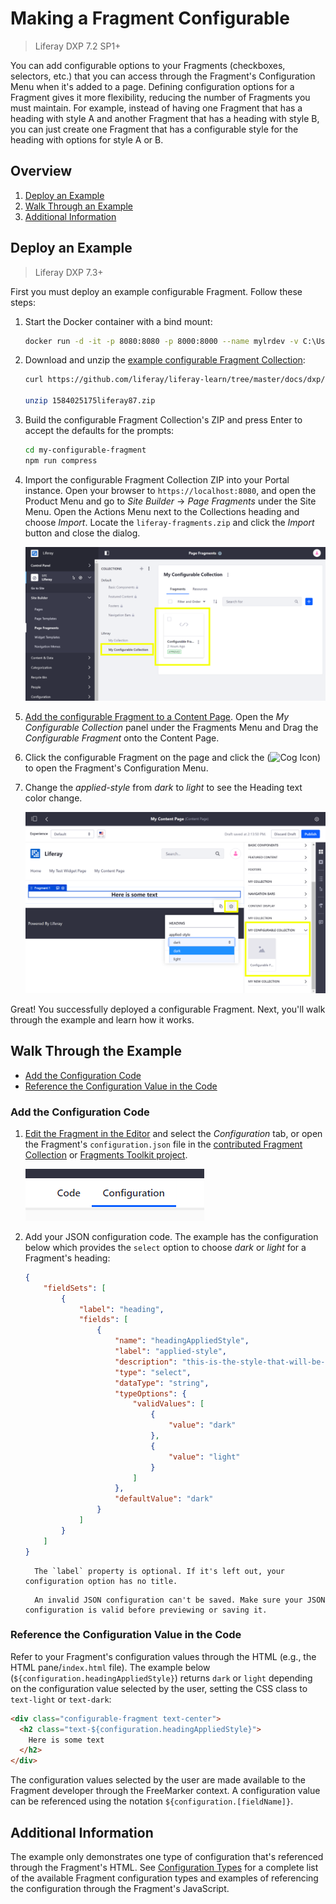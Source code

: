# Making a Fragment Configurable

> Liferay DXP 7.2 SP1+

You can add configurable options to your Fragments (checkboxes, selectors, etc.) that you can access through the Fragment's Configuration Menu when it's added to a page. Defining configuration options for a Fragment gives it more flexibility, reducing the number of Fragments you must maintain. For example, instead of having one Fragment that has a heading with style A and another Fragment that has a heading with style B, you can just create one Fragment that has a configurable style for the heading with options for style A or B.

## Overview

1. [Deploy an Example](#deploy-an-example)
1. [Walk Through an Example](#walk-through-an-example)
1. [Additional Information](#additional-information)

## Deploy an Example

> Liferay DXP 7.3+

First you must deploy an example configurable Fragment. Follow these steps:

1. Start the Docker container with a bind mount:

    ```bash
    docker run -d -it -p 8080:8080 -p 8000:8000 --name mylrdev -v C:\Users\liferay\Desktop\liferay-docker:/mnt/liferay liferay/portal:7.3.0-ga1
    ```

1. Download and unzip the [example configurable Fragment Collection](https://github.com/liferay/liferay-learn/tree/master/docs/dxp/7.x/en/site-building/dev/01-developing-page-fragments/making-a-page-fragment-configurable/1584025175liferay87.zip):

    ```bash
    curl https://github.com/liferay/liferay-learn/tree/master/docs/dxp/7.x/en/site-building/dev/01-developing-page-fragments/making-a-page-fragment-configurable/1584025175liferay87.zip
    
    unzip 1584025175liferay87.zip
    ```

1. Build the configurable Fragment Collection's ZIP and press Enter to accept the defaults for the prompts:

    ```bash
    cd my-configurable-fragment
    npm run compress
    ```

1. Import the configurable Fragment Collection ZIP into your Portal instance. Open your browser to `https://localhost:8080`, and open the Product Menu and go to *Site Builder* &rarr; *Page Fragments* under the Site Menu. Open the Actions Menu next to the Collections heading and choose *Import*. Locate the `liferay-fragments.zip` and click the *Import* button and close the dialog.

    ![The configurable Fragment is available.](./making-a-page-fragment-configurable/images/01.png)

1. [Add the configurable Fragment to a Content Page](../../creating-pages/building-content-pages.md). Open the *My Configurable Collection* panel under the Fragments Menu and Drag the *Configurable Fragment* onto the Content Page.
1. Click the configurable Fragment on the page and click the (![Cog Icon](../../../images/icon-control-menu-gear.png)) to open the Fragment's Configuration Menu.
1. Change the *applied-style* from *dark* to *light* to see the Heading text color change.

    ![Once you've added the Fragment to the Content Page, you can access the configurable settings through the Fragment's Configuration Menu.](./making-a-page-fragment-configurable/images/02.png)

Great! You successfully deployed a configurable Fragment. Next, you'll walk through the example and learn how it works.

## Walk Through the Example

* [Add the Configuration Code](#add-the-configuration-code)
* [Reference the Configuration Value in the Code](#reference-the-configuration-value-in-the-code)

### Add the Configuration Code

1. [Edit the Fragment in the Editor](./developing-fragments-using-the-editor.md) and select the *Configuration* tab, or open the Fragment's `configuration.json` file in the [contributed Fragment Collection](./creating-a-contributed-fragment-collection.md) or [Fragments Toolkit project](./developing-page-fragments-with-the-fragments-toolkit.md).

    ![Switch from the Code tab to the Configuration tab to create your configuration logic.](./making-a-page-fragment-configurable/images/03.png)

1. Add your JSON configuration code. The example has the configuration below which provides the `select` option to choose *dark* or *light* for a Fragment's heading:

    ```json
    {
        "fieldSets": [
            {
                "label": "heading",
                "fields": [
                    {
                        "name": "headingAppliedStyle",
                        "label": "applied-style",
                        "description": "this-is-the-style-that-will-be-applied",
                        "type": "select",
                        "dataType": "string",
                        "typeOptions": {
                            "validValues": [
                                {
                                    "value": "dark"
                                },
                                {
                                    "value": "light"
                                }
                            ]
                        },
                        "defaultValue": "dark"
                    }
                ]
            }
        ]
    }
    ```

    ```note::
      The `label` property is optional. If it's left out, your configuration option has no title.
    ```

    ```note::
      An invalid JSON configuration can't be saved. Make sure your JSON configuration is valid before previewing or saving it.
    ```

### Reference the Configuration Value in the Code

Refer to your Fragment's configuration values through the HTML (e.g., the HTML pane/`index.html` file). The example below (`${configuration.headingAppliedStyle}`) returns `dark` or `light` depending on the configuration value selected by the user, setting the CSS class to `text-light` or `text-dark`:

```html
<div class="configurable-fragment text-center">
  <h2 class="text-${configuration.headingAppliedStyle}">
    Here is some text
  </h2>
</div>
```

The configuration values selected by the user are made available to the Fragment developer through the FreeMarker context. A configuration value can be referenced using the notation `${configuration.[fieldName]}`.

## Additional Information

The example only demonstrates one type of configuration that's referenced through the Fragment's HTML. See [Configuration Types](./configuration-types-reference.md) for a complete list of the available Fragment configuration types and examples of referencing the configuration through the Fragment's JavaScript.